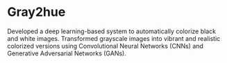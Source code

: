 # Gray2hue
 Developed a deep learning-based system to automatically colorize black and white images.  Transformed grayscale images into vibrant and realistic colorized versions using Convolutional Neural Networks (CNNs) and Generative Adversarial Networks (GANs).
